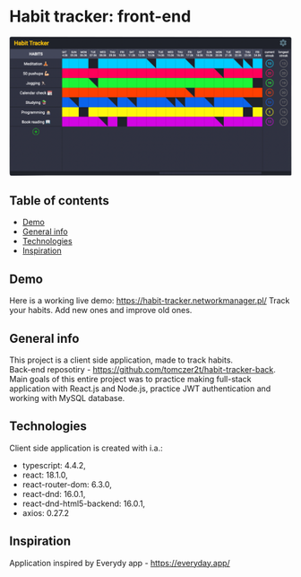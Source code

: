 # Habit tracker: front-end


![Demo screenshot](./src/assets/img/demo-screenshot.png)

## Table of contents
* [Demo](#demo)
* [General info](#general-info)
* [Technologies](#technologies)
* [Inspiration](#inspiration)

## Demo
Here is a working live demo: https://habit-tracker.networkmanager.pl/
Track your habits. Add new ones and improve old ones.

## General info
This project is a client side application, made to track habits.<br>
Back-end reposotiry - https://github.com/tomczer2t/habit-tracker-back. <br>
Main goals of this entire project was to practice making full-stack application with React.js and Node.js, practice JWT authentication and working with MySQL database.

## Technologies
Client side application is created with i.a.:
* typescript: 4.4.2,
* react: 18.1.0,
* react-router-dom: 6.3.0, 
* react-dnd: 16.0.1, 
* react-dnd-html5-backend: 16.0.1, 
* axios: 0.27.2

## Inspiration
Application inspired by Everydy app - https://everyday.app/
